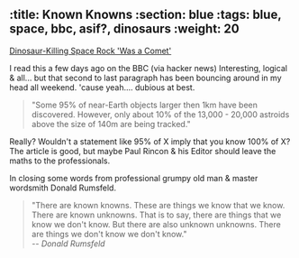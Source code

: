 :title: Known Knowns
:section: blue
:tags: blue, space, bbc, asif?, dinosaurs
:weight: 20
---
[Dinosaur-Killing Space Rock 'Was a Comet'](http://www.bbc.co.uk/news/science-environment-21709229/)

I read this a few days ago on the BBC (via hacker news) Interesting, logical & all... but that second to last paragraph has been bouncing around in my head all weekend. 'cause yeah.... dubious at best.

> "Some 95% of near-Earth objects larger then 1km have been discovered. However, only about 10% of the 13,000 - 20,000 astroids above the size of 140m are being tracked."

Really? Wouldn't a statement like 95% of X imply that you know 100% of X? The article is good, but maybe Paul Rincon & his Editor should leave the maths to the professionals.

In closing some words from professional grumpy old man & master wordsmith Donald Rumsfeld.

>"There are known knowns. These are things we know that we know. There are known unknowns. That is to say, there are things that we know we don't know. But there are also unknown unknowns. There are things we don't know we don't know."  
-- <cite>Donald Rumsfeld</cite> 